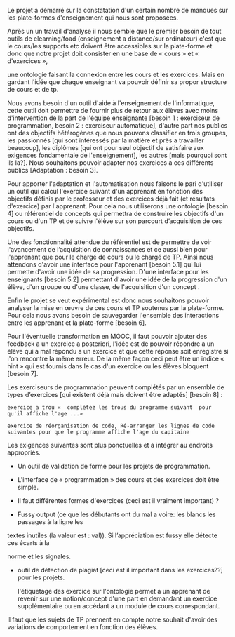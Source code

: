 Le projet a démarré sur la constatation d'un certain nombre de manques sur les plate-formes d'enseignement qui nous sont proposées.

Après un un travail d'analyse il nous semble que le premier besoin de tout outils de elearning/foad (enseignement a distance/sur ordinateur) c'est que le cours/les supports etc doivent être accessibles sur la plate-forme et donc que notre projet doit consister en une base de « cours » et « d'exercices »,

une ontologie faisant la connexion entre les cours et les exercices. Mais en gardant l'idée que chaque enseignant va pouvoir définir sa propor structure de cours et de tp.

Nous avons besoin d'un outil d'aide à l'enseignement de l'informatique, cette outil doit permettre de fournir plus de retour aux élèves avec moins d'intervention de la part de l'équipe enseignante [besoin 1 : exerciseur de programmation, besoin 2 : exerciseur automatique], d'autre part nos publics ont des objectifs hétérogènes que nous pouvons classifier en trois groupes, les passionnés [qui sont intéressés par la matière et près a travailler beaucoup], les diplômes [qui ont pour seul objectif de satisfaire aux exigences fondamentale de l'enseignement], les autres [mais pourquoi sont ils la?]. Nous souhaitons pouvoir adapter nos exercices a ces différents publics [Adaptation : besoin 3].

Pour apporter l'adaptation et l'automatisation nous faisons le pari d'utiliser un outil qui calcul l'exercice suivant d'un apprenant en fonction des objectifs définis par le professeur et des exercices déjà fait (et résultats d'exercice) par l'apprenant. Pour cela nous utiliserons une ontologie [besoin 4] ou référentiel de concepts qui permettra de construire les objectifs d'un cours ou d'un TP et de suivre l'élève sur son parcourt d’acquisition de ces objectifs.

Une des fonctionnalité attendue du référentiel est de permettre de voir l'avancement de l’acquisition de connaissances et ce aussi bien pour l'apprenant que pour le chargé de cours ou le chargé de TP. Ainsi nous attendons d'avoir une interface pour l'apprenant [besoin 5.1] qui lui permette d'avoir une idée de sa progression. D'une interface pour les enseignants [besoin 5.2] permettant d'avoir une idée de la progression d'un élève, d'un groupe ou d'une classe, de l'acquisition d'un concept .

Enfin le projet se veut expérimental est donc nous souhaitons pouvoir analyser la mise en œuvre de ces cours et TP soutenus par la plate-forme. Pour cela nous avons besoin de sauvegarder l'ensemble des interactions entre les apprenant et la plate-forme [besoin 6].

Pour l'éventuelle transformation en MOOC, il faut pouvoir ajouter des feedback a un exercice a posteriori, l'idée est de pouvoir répondre a un élève qui a mal répondu a un exercice et que cette réponse soit enregistré si l'on rencontre la même erreur. De la même façon ceci peut être un indice « hint » qui est fournis dans le cas d'un exercice ou les élèves bloquent [besoin 7].

Les exerciseurs de programmation peuvent complétés par un ensemble de types d’exercices [qui existent déjà mais doivent être adaptés] [besoin 8] :

    exercice a trou «  complétez les trous du programme suivant  pour qu'il affiche l'age ...»

    exercice de réorganisation de code, Ré-arranger les lignes de code suivantes pour que le programme affiche l'age du capitaine

Les exigences suivantes sont plus ponctuelles et à intégrer au endroits appropriés.

* Un outil de validation de forme pour les projets de programmation.

* L'interface de « programmation » des cours et des exercices doit être simple.

* Il faut différentes formes d'exercices (ceci est il vraiment important) ?

* Fussy output (ce que les débutants ont du mal a voire: les blancs les passages à la ligne les

textes inutiles (la valeur est : val)). Si l’appréciation est fussy elle détecte ces écarts à la

norme et les signales.

* outil de détection de plagiat [ceci est il important dans les exercices??] pour les projets.

    l'étiquetage des exercice sur l'ontologie permet a un apprenant de revenir sur une notion/concept d'une part en demandant un exercice supplémentaire ou en accédant a un module de cours correspondant.

Il faut que les sujets de TP prennent en compte notre souhait d'avoir des variations de comportement en fonction des élèves.
